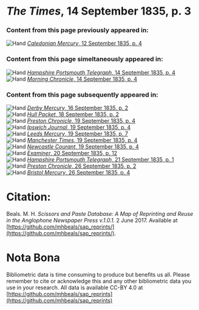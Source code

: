 # *The Times*, 14 September 1835, p. 3  
  
### Content from this page previously appeared in:  
![Hand](http://scissorsandpaste.net/wp-content/uploads/2017/06/smallhandpointer.png) [*Caledonian Mercury*, 12 September 1835, p. 4](https://mhbeals.github.io/sap_html/Caledonian-Mercury/Caledonian-Mercury-12-September-1835-p-4)  
  
### Content from this page simeltaneously appeared in:  
![Hand](http://scissorsandpaste.net/wp-content/uploads/2017/06/smallhandpointer.png) [*Hampshire Portsmouth Telegraph*, 14 September 1835, p. 4](https://mhbeals.github.io/sap_html/Hampshire-Portsmouth-Telegraph/Hampshire-Portsmouth-Telegraph-14-September-1835-p-4)  
![Hand](http://scissorsandpaste.net/wp-content/uploads/2017/06/smallhandpointer.png) [*Morning Chronicle*, 14 September 1835, p. 4](https://mhbeals.github.io/sap_html/Morning-Chronicle/Morning-Chronicle-14-September-1835-p-4)  
  
### Content from this page subsequently appeared in:  
![Hand](http://scissorsandpaste.net/wp-content/uploads/2017/06/smallhandpointer.png) [*Derby Mercury*, 16 September 1835, p. 2](https://mhbeals.github.io/sap_html/Derby-Mercury/Derby-Mercury-16-September-1835-p-2)  
![Hand](http://scissorsandpaste.net/wp-content/uploads/2017/06/smallhandpointer.png) [*Hull Packet*, 18 September 1835, p. 2](https://mhbeals.github.io/sap_html/Hull-Packet/Hull-Packet-18-September-1835-p-2)  
![Hand](http://scissorsandpaste.net/wp-content/uploads/2017/06/smallhandpointer.png) [*Preston Chronicle*, 19 September 1835, p. 4](https://mhbeals.github.io/sap_html/Preston-Chronicle/Preston-Chronicle-19-September-1835-p-4)  
![Hand](http://scissorsandpaste.net/wp-content/uploads/2017/06/smallhandpointer.png) [*Ipswich Journal*, 19 September 1835, p. 4](https://mhbeals.github.io/sap_html/Ipswich-Journal/Ipswich-Journal-19-September-1835-p-4)  
![Hand](http://scissorsandpaste.net/wp-content/uploads/2017/06/smallhandpointer.png) [*Leeds Mercury*, 19 September 1835, p. 7](https://mhbeals.github.io/sap_html/Leeds-Mercury/Leeds-Mercury-19-September-1835-p-7)  
![Hand](http://scissorsandpaste.net/wp-content/uploads/2017/06/smallhandpointer.png) [*Manchester Times*, 19 September 1835, p. 4](https://mhbeals.github.io/sap_html/Manchester-Times/Manchester-Times-19-September-1835-p-4)  
![Hand](http://scissorsandpaste.net/wp-content/uploads/2017/06/smallhandpointer.png) [*Newcastle Courant*, 19 September 1835, p. 4](https://mhbeals.github.io/sap_html/Newcastle-Courant/Newcastle-Courant-19-September-1835-p-4)  
![Hand](http://scissorsandpaste.net/wp-content/uploads/2017/06/smallhandpointer.png) [*Examiner*, 20 September 1835, p. 12](https://mhbeals.github.io/sap_html/Examiner/Examiner-20-September-1835-p-12)  
![Hand](http://scissorsandpaste.net/wp-content/uploads/2017/06/smallhandpointer.png) [*Hampshire Portsmouth Telegraph*, 21 September 1835, p. 1](https://mhbeals.github.io/sap_html/Hampshire-Portsmouth-Telegraph/Hampshire-Portsmouth-Telegraph-21-September-1835-p-1)  
![Hand](http://scissorsandpaste.net/wp-content/uploads/2017/06/smallhandpointer.png) [*Preston Chronicle*, 26 September 1835, p. 2](https://mhbeals.github.io/sap_html/Preston-Chronicle/Preston-Chronicle-26-September-1835-p-2)  
![Hand](http://scissorsandpaste.net/wp-content/uploads/2017/06/smallhandpointer.png) [*Bristol Mercury*, 26 September 1835, p. 4](https://mhbeals.github.io/sap_html/Bristol-Mercury/Bristol-Mercury-26-September-1835-p-4)  


# Citation: 

Beals. M. H. *Scissors and Paste Database: A Map of Reprinting and Reuse in the Anglophone Newspaper Press v.1.0.1.* 2 June 2017. Available at [https://github.com/mhbeals/sap_reprints/](https://github.com/mhbeals/sap_reprints/). 

# Nota Bona

Bibliometric data is time consuming to produce but benefits us all. Please remember to cite or acknowledge this and any other bibliometric data you use in your research. All data is available CC-BY 4.0 at [https://github.com/mhbeals/sap_reprints](https://github.com/mhbeals/sap_reprints)